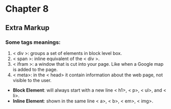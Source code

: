 # **Chapter 8** 

## Extra Markup 
### Some tags meanings:
 
1. < div >: groups a set of elements in block level box.
2. < span >:  inline equivalent of the < div >. 
3. < ifram >: a window that is cut into your page. Like when a Google map is added to the page.
4. < meta>: in the < head> it contain information about the web page, not visible to the user. 


- **Block Element**: will always start with a new line < h1>, < p>, < ul>, and < li>.
- **Inline Element**: shown in the same line < a>, < b>, < em>, < img>.